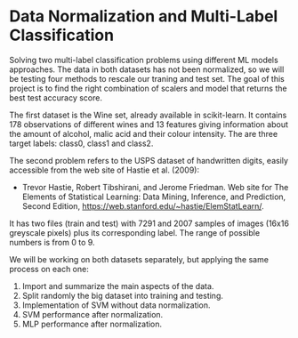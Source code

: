 # Data Normalization and Multi-Label Classification
Solving two multi-label classification problems using different ML models approaches. The data in both datasets has not been normalized, so we will be testing four methods to rescale our traning and test set. The goal of this project is to find the right combination of scalers and model that returns the best test accuracy score. 

The first dataset is the Wine set, already available in scikit-learn. It contains 178 observations of different wines and 13 features giving information about the amount of alcohol, malic acid and their colour intensity. The are three target labels: class0, class1 and class2.

The second problem refers to the USPS dataset of handwritten digits, easily accessible from the web site of Hastie et al. (2009):

- Trevor Hastie, Robert Tibshirani, and Jerome Friedman. Web site for The
Elements of Statistical Learning: Data Mining, Inference, and Prediction,
Second Edition, https://web.stanford.edu/~hastie/ElemStatLearn/.

It has two files (train and test) with 7291 and 2007 samples of images (16x16 greyscale pixels) plus its corresponding label. The range of possible numbers is from 0 to 9.

We will be working on both datasets separately, but applying the same process on each one:

1. Import and summarize the main aspects of the data.
2. Split randomly the big dataset into training and testing. 
3. Implementation of SVM without data normalization.
4. SVM performance after normalization.
5. MLP performance after normalization.



